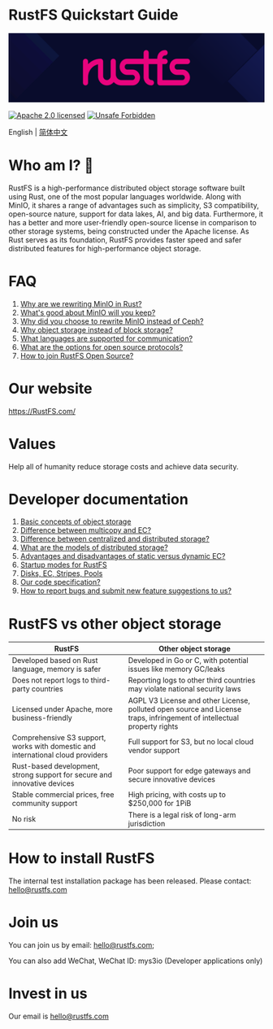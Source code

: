 # RustFS Quickstart Guide

[![RustFS](https://raw.githubusercontent.com/rustfs/rustfs/33a05c50cfaf8aaf613bf98826f9e55ab50a7c89/images/logo.svg)](https://rustfs.com)

[![Apache 2.0 licensed][license-badge]][license-url]
[![Unsafe Forbidden][unsafe-forbidden-badge]][unsafe-forbidden-url]

[license-badge]: https://img.shields.io/badge/license-Apache--2.0-blue.svg
[license-url]: ./LICENSE
[unsafe-forbidden-badge]: https://img.shields.io/badge/unsafe-forbidden-success.svg
[unsafe-forbidden-url]: https://github.com/rust-secure-code/safety-dance/


English | [简体中文](README-CN.md)



# Who am I? 👋

RustFS is a high-performance distributed object storage software built using Rust, one of the most popular languages worldwide. Along with MinIO, it shares a range of advantages such as simplicity, S3 compatibility, open-source nature, support for data lakes, AI, and big data. Furthermore, it has a better and more user-friendly open-source license in comparison to other storage systems, being constructed under the Apache license. As Rust serves as its foundation, RustFS provides faster speed and safer distributed features for high-performance object storage.


# FAQ

1. [Why are we rewriting MinIO in Rust?](/docs/en/why-rust.md)
2. [What's good about MinIO will you keep?](/docs/en/why-good.md )
3. [Why did you choose to rewrite MinIO instead of Ceph?](/docs/en/why-ceph.md )
4. [Why object storage instead of block storage?](/docs/en/why-object-storage.md)
5. [What languages are supported for communication?](/docs/zh/why-language.md)
6. [What are the options for open source protocols?](/docs/en/how-opensource.md )
7. [How to join RustFS Open Source?](/docs/en/howtojoin.md)


# Our website
https://RustFS.com/


# Values
Help all of humanity reduce storage costs and achieve data security.



# Developer documentation

1. [Basic concepts of object storage](/docs/en/core/start.md)
2. [Difference between multicopy and EC?](/docs/en/core/ec.md)
3. [Difference between centralized and distributed storage?](/docs/en/core/distributed.md)
4. [What are the models of distributed storage?](/docs/en/core/modes.md)
5. [Advantages and disadvantages of static versus dynamic EC?](/docs/en/core/ec-modes.md)
6. [Startup modes for RustFS](/docs/en/core/start-modes.md)
7. [Disks, EC, Stripes, Pools](/docs/en/core/disk-ec-stripes-pools.md)
8.  [Our code specification?](/docs/en/core/code-style.md)
9.  [How to report bugs and submit new feature suggestions to us?](/docs/en/core/report-bug.md)


# RustFS vs other object storage

| RustFS | Other object storage|
| - | - |
| Developed based on Rust language, memory is safer | Developed in Go or C, with potential issues like memory GC/leaks |
| Does not report logs to third-party countries	 | Reporting logs to other third countries may violate national security laws |
| Licensed under Apache, more business-friendly	 | AGPL V3 License and other License, polluted open source and License traps, infringement of intellectual property rights |
| Comprehensive S3 support, works with domestic and international cloud providers	 | Full support for S3, but no local cloud vendor support |
| Rust-based development, strong support for secure and innovative devices	 | Poor support for edge gateways and secure innovative devices|
| Stable commercial prices, free community support | High pricing, with costs up to $250,000 for 1PiB |
| No risk | There is a legal risk of long-arm jurisdiction |


# How to install RustFS


The internal test installation package has been released.
Please contact: hello@rustfs.com



# Join us   


You can join us by email: hello@rustfs.com;

You can also add WeChat, WeChat ID: mys3io (Developer applications only)


# Invest in us

Our email is hello@rustfs.com


<!--
**RustFS/RustFS** is a ✨ _special_ ✨ repository because its `README.md` (this file) appears on your GitHub profile.

Here are some ideas to get you started:

- 🔭 I’m currently working on ...
- 🌱 I’m currently learning ...
- 👯 I’m looking to collaborate on ...
- 🤔 I’m looking for help with ...
- 💬 Ask me about ...
- 📫 How to reach me: ...
- 😄 Pronouns: ...
- ⚡ Fun fact: ...
-->
